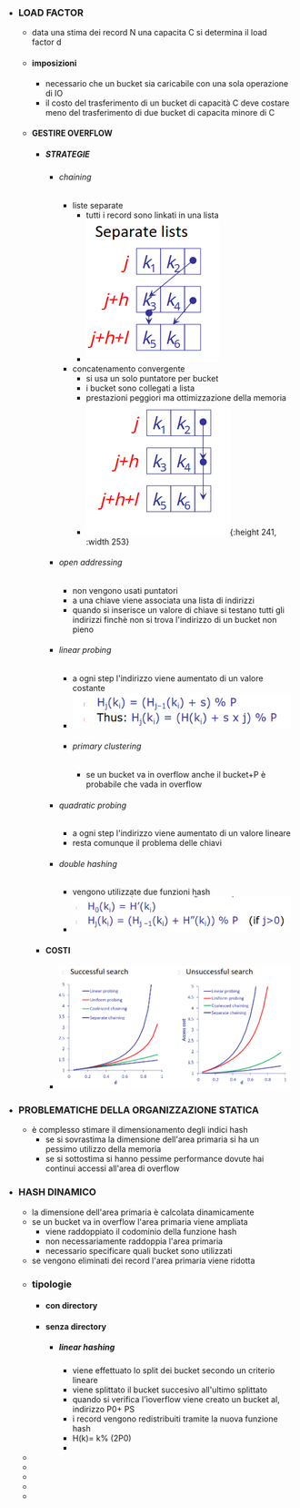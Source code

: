 - ### LOAD FACTOR
	- data una stima dei record N una capacita C si determina il load factor d
	- #### imposizioni
		- necessario che un bucket sia caricabile con una sola operazione di IO
		- il costo del trasferimento di un bucket di capacità C deve costare meno del trasferimento di due bucket di capacita minore di C
	- #### GESTIRE OVERFLOW
		- ##### STRATEGIE
			- ###### chaining
				- liste separate
					- tutti i record sono linkati in una lista
					- ![image.png](../assets/image_1678966949021_0.png)
				- concatenamento convergente
					- si usa un solo puntatore per bucket
					- i bucket sono collegati a lista
					- prestazioni peggiori ma ottimizzazione della memoria
					- ![image.png](../assets/image_1678966966648_0.png){:height 241, :width 253}
			- ###### open addressing
				- non vengono usati puntatori
				- a una chiave viene associata una lista di indirizzi
				- quando si inserisce un valore di chiave si testano tutti gli indirizzi finchè non si trova l'indirizzo di un bucket non pieno
			- ###### linear probing
				- a ogni step l'indirizzo viene aumentato di un valore costante
				- ![image.png](../assets/image_1678967776836_0.png)
				- ###### primary clustering
					- se un bucket va in overflow anche il bucket+P è probabile che vada in overflow
			- ###### quadratic probing
				- a ogni step l'indirizzo viene aumentato di un valore lineare
				- resta comunque il problema delle chiavi
			- ###### double hashing
				- vengono utilizzate due funzioni hash
				- ![image.png](../assets/image_1678968075708_0.png)
		- #### COSTI
			- ![image.png](../assets/image_1678968155318_0.png)
- ### PROBLEMATICHE DELLA ORGANIZZAZIONE STATICA
	- è complesso stimare il dimensionamento degli indici hash
		- se si sovrastima la dimensione dell'area primaria si ha un pessimo utilizzo della memoria
		- se si sottostima si hanno pessime performance dovute hai continui accessi all'area di overflow
- ### HASH DINAMICO
	- la dimensione dell'area primaria è calcolata dinamicamente
	- se un bucket va in overflow l'area primaria viene ampliata
		- viene raddoppiato il codominio della funzione hash
		- non necessariamente raddoppia l'area primaria
		- necessario specificare quali bucket sono utilizzati
	- se vengono eliminati dei record l'area primaria viene ridotta
	- ### tipologie
		- #### con directory
		- #### senza directory
			- ##### linear hashing
				- viene effettuato lo split dei bucket secondo un criterio lineare
				- viene splittato il bucket succesivo all'ultimo splittato
				- quando si verifica l'ìoverflow viene creato un bucket al, indirizzo P0+ PS
				- i record vengono redistribuiti tramite la nuova funzione hash
				- H(k)= k% (2P0)
				-
	-
	-
	-
	-
	-